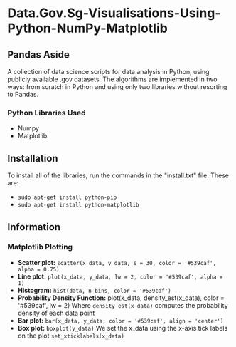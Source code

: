 # Data.Gov.Sg-Visualisations-Using-Python-NumPy-Matplotlib

## Pandas Aside
A collection of data science scripts for data analysis in Python, using publicly available .gov datasets. The algorithms are implemented in two ways: from scratch in Python and using only two libraries without resorting to Pandas. 

### Python Libraries Used 
- Numpy
- Matplotlib

## Installation
To install all of the libraries, run the commands in the "install.txt" file. These are:

- ```sudo apt-get install python-pip```
- ```sudo apt-get install python-matplotlib```

## Information
### Matplotlib Plotting
- **Scatter plot:** `scatter(x_data, y_data, s = 30, color = '#539caf', alpha = 0.75)`
- **Line plot:** `plot(x_data, y_data, lw = 2, color = '#539caf', alpha = 1)`
- **Histogram:** `hist(data, n_bins, color = '#539caf')` 
- **Probability Density Function:** plot(x_data, density_est(x_data), color = '#539caf', lw = 2) Where `density_est(x_data)` computes the probability density of each data point
- **Bar plot:** `bar(x_data, y_data, color = '#539caf', align = 'center')`
- **Box plot:** `boxplot(y_data)` We set the x_data using the x-axis tick labels on the plot `set_xticklabels(x_data)`
